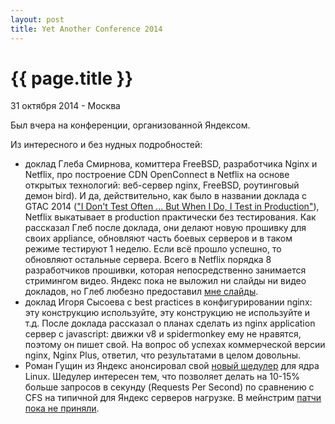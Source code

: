 ```yaml
---
layout: post
title: Yet Another Conference 2014
---
```


{{ page.title }}
================

<p class="meta">31 октября 2014 - Москва</p>

Был вчера на конференции, организованной Яндексом.

Из интересного и без нудных подробностей:

- доклад Глеба Смирнова, комиттера FreeBSD, разработчика Nginx и Netflix,
про построение CDN OpenConnect в Netflix на основе открытых технологий: веб-сервер nginx,
FreeBSD, роутинговый демон bird). И да, действительно,
как было в названии доклада с GTAC 2014 (["I Don't Test Often ... But When I Do, I Test in Production"](https://developers.google.com/google-test-automation-conference/2014/presentations)),
Netflix выкатывает в production практически без тестирования.
Как рассказал Глеб после доклада, они делают новую прошивку для своих appliance,
обновляют часть боевых серверов и в таком режиме тестируют 1 неделю.
Если всё прошло успешно, то обновляют остальные сервера.
Всего в Netflix порядка 8 разработчиков прошивки, которая
непосредственно занимается стримингом видео.
Яндекс пока не выложил ни слайды ни видео докладов,
но Глеб любезно предоставил [мне слайды](http://bronevichok.ru/slides.pdf).
- доклад Игоря Сысоева с best practices в конфигурировании nginx:
эту конструкцию используйте, эту конструкцию не используйте и т.д.
После доклада рассказал о планах сделать из nginx application сервер с javascript:
движки v8 и spidermonkey ему не нравятся, поэтому он пишет свой.
На вопрос об успехах коммерческой версии nginx, Nginx Plus, ответил,
что результатами в целом довольны.
- Роман Гущин из Яндекс анонсировал свой [новый шедулер](https://github.com/yandex/smart) для ядра Linux.
Шедулер интересен тем, что позволяет делать на 10-15% больше запросов в секунду (Requests Per Second)
по сравнению с CFS на типичной для Яндекс серверов нагрузке.
В мейнстрим [патчи пока не приняли](https://lkml.org/lkml/2014/9/4/203).
